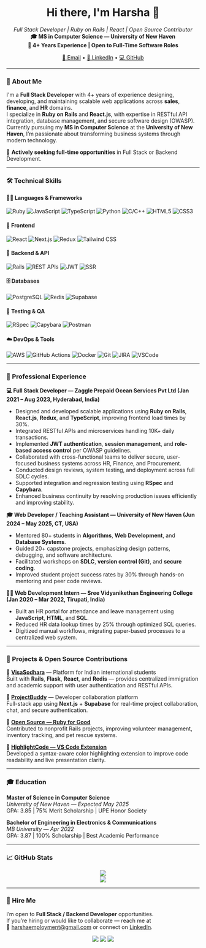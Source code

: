 <h1 align="center">Hi there, I'm Harsha 👋</h1>

<p align="center">
  <em>Full Stack Developer | Ruby on Rails | React | Open Source Contributor</em><br />
  <strong>🎓 MS in Computer Science — University of New Haven</strong><br />
  <strong>💼 4+ Years Experience | Open to Full-Time Software Roles</strong>
</p>

<p align="center">
  <a href="mailto:harshaemployment@gmail.com">📧 Email</a> •
  <a href="https://www.linkedin.com/in/harsha-b-83bab319b/">🔗 LinkedIn</a> •
  <a href="https://github.com/Naraveni">💻 GitHub</a>
</p>

---

### 🚀 About Me

I'm a **Full Stack Developer** with 4+ years of experience designing, developing, and maintaining scalable web applications across **sales**, **finance**, and **HR** domains.  
I specialize in **Ruby on Rails** and **React.js**, with expertise in RESTful API integration, database management, and secure software design (OWASP).  
Currently pursuing my **MS in Computer Science** at the **University of New Haven**, I’m passionate about transforming business systems through modern technology.

💼 **Actively seeking full-time opportunities** in Full Stack or Backend Development.

---

### 🛠️ Technical Skills

#### 👨‍💻 Languages & Frameworks
![Ruby](https://img.shields.io/badge/Ruby-CC342D?style=for-the-badge&logo=ruby&logoColor=white)
![JavaScript](https://img.shields.io/badge/JavaScript-F7DF1E?style=for-the-badge&logo=javascript&logoColor=black)
![TypeScript](https://img.shields.io/badge/TypeScript-3178C6?style=for-the-badge&logo=typescript&logoColor=white)
![Python](https://img.shields.io/badge/Python-3776AB?style=for-the-badge&logo=python&logoColor=white)
![C/C++](https://img.shields.io/badge/C/C++-00599C?style=for-the-badge&logo=cplusplus&logoColor=white)
![HTML5](https://img.shields.io/badge/HTML5-E34F26?style=for-the-badge&logo=html5&logoColor=white)
![CSS3](https://img.shields.io/badge/CSS3-1572B6?style=for-the-badge&logo=css3&logoColor=white)

#### 🎨 Frontend
![React](https://img.shields.io/badge/React-61DAFB?style=for-the-badge&logo=react&logoColor=black)
![Next.js](https://img.shields.io/badge/Next.js-000000?style=for-the-badge&logo=nextdotjs&logoColor=white)
![Redux](https://img.shields.io/badge/Redux-764ABC?style=for-the-badge&logo=redux&logoColor=white)
![Tailwind CSS](https://img.shields.io/badge/Tailwind-38B2AC?style=for-the-badge&logo=tailwind-css&logoColor=white)

#### 🔧 Backend & API
![Rails](https://img.shields.io/badge/Rails-CC0000?style=for-the-badge&logo=rubyonrails&logoColor=white)
![REST APIs](https://img.shields.io/badge/REST-02569B?style=for-the-badge&logo=fastapi&logoColor=white)
![JWT](https://img.shields.io/badge/JWT-000000?style=for-the-badge&logo=jsonwebtokens&logoColor=white)
![SSR](https://img.shields.io/badge/SSR-666666?style=for-the-badge)

#### 🗄️ Databases
![PostgreSQL](https://img.shields.io/badge/PostgreSQL-336791?style=for-the-badge&logo=postgresql&logoColor=white)
![Redis](https://img.shields.io/badge/Redis-DC382D?style=for-the-badge&logo=redis&logoColor=white)
![Supabase](https://img.shields.io/badge/Supabase-3ECF8E?style=for-the-badge&logo=supabase&logoColor=white)

#### 🧪 Testing & QA
![RSpec](https://img.shields.io/badge/RSpec-B31515?style=for-the-badge&logo=rubyonrails&logoColor=white)
![Capybara](https://img.shields.io/badge/Capybara-888888?style=for-the-badge)
![Postman](https://img.shields.io/badge/Postman-FF6C37?style=for-the-badge&logo=postman&logoColor=white)

#### ☁️ DevOps & Tools
![AWS](https://img.shields.io/badge/AWS-232F3E?style=for-the-badge&logo=amazonaws&logoColor=white)
![GitHub Actions](https://img.shields.io/badge/GitHub_Actions-2088FF?style=for-the-badge&logo=githubactions&logoColor=white)
![Docker](https://img.shields.io/badge/Docker-2496ED?style=for-the-badge&logo=docker&logoColor=white)
![Git](https://img.shields.io/badge/Git-F05032?style=for-the-badge&logo=git&logoColor=white)
![JIRA](https://img.shields.io/badge/JIRA-0052CC?style=for-the-badge&logo=jira&logoColor=white)
![VSCode](https://img.shields.io/badge/VS_Code-007ACC?style=for-the-badge&logo=visual-studio-code&logoColor=white)

---

### 💼 Professional Experience

**💻 Full Stack Developer — Zaggle Prepaid Ocean Services Pvt Ltd (Jan 2021 – Aug 2023, Hyderabad, India)**  
- Designed and developed scalable applications using **Ruby on Rails**, **React.js**, **Redux**, and **TypeScript**, improving frontend load times by 30%.  
- Integrated RESTful APIs and microservices handling 10K+ daily transactions.  
- Implemented **JWT authentication**, **session management**, and **role-based access control** per OWASP guidelines.  
- Collaborated with cross-functional teams to deliver secure, user-focused business systems across HR, Finance, and Procurement.  
- Conducted design reviews, system testing, and deployment across full SDLC cycles.  
- Supported integration and regression testing using **RSpec** and **Capybara**.  
- Enhanced business continuity by resolving production issues efficiently and improving stability.  

**🎓 Web Developer / Teaching Assistant — University of New Haven (Jun 2024 – May 2025, CT, USA)**  
- Mentored 80+ students in **Algorithms**, **Web Development**, and **Database Systems**.  
- Guided 20+ capstone projects, emphasizing design patterns, debugging, and software architecture.  
- Facilitated workshops on **SDLC**, **version control (Git)**, and **secure coding**.  
- Improved student project success rates by 30% through hands-on mentoring and peer code reviews.  

**🧑‍💻 Web Development Intern — Sree Vidyanikethan Engineering College (Jan 2020 – Mar 2022, Tirupati, India)**  
- Built an HR portal for attendance and leave management using **JavaScript**, **HTML**, and **SQL**.  
- Reduced HR data lookup times by 25% through optimized SQL queries.  
- Digitized manual workflows, migrating paper-based processes to a centralized web system.  

---

### 🌟 Projects & Open Source Contributions

**🧳 [VisaSodhara](https://github.com/Naraveni/IntStudents-Backend)** — Platform for Indian international students  
Built with **Rails**, **Flask**, **React**, and **Redis** — provides centralized immigration and academic support with user authentication and RESTful APIs.

**🤝 [ProjectBuddy](https://github.com/Naraveni/project-buddy)** — Developer collaboration platform  
Full-stack app using **Next.js** + **Supabase** for real-time project collaboration, chat, and secure authentication.

**💎 [Open Source — Ruby for Good](https://rubyforgood.org/)**  
Contributed to nonprofit Rails projects, improving volunteer management, inventory tracking, and pet rescue systems.

**🧩 [HighlightCode — VS Code Extension](https://marketplace.visualstudio.com/items?itemName=Harshabana.highlight-code)**  
Developed a syntax-aware color highlighting extension to improve code readability and live presentation clarity.

---

### 🎓 Education

**Master of Science in Computer Science**  
_University of New Haven — Expected May 2025_  
GPA: 3.85 | 75% Merit Scholarship | UPE Honor Society  

**Bachelor of Engineering in Electronics & Communications**  
_MB University — Apr 2022_  
GPA: 3.87 | 100% Scholarship | Best Academic Performance  

---

### 📈 GitHub Stats

<p align="center">
  <img src="https://github-readme-stats.vercel.app/api?username=Naraveni&show_icons=true&theme=radical" />
  <br />
  <img src="https://github-readme-stats.vercel.app/api/top-langs/?username=Naraveni&layout=compact&theme=radical" />
</p>

---

### 📨 Hire Me

I’m open to **Full Stack / Backend Developer** opportunities.  
If you’re hiring or would like to collaborate — reach me at  
📧 [harshaemployment@gmail.com](mailto:harshaemployment@gmail.com) or connect on [LinkedIn](https://www.linkedin.com/in/harsha-b-83bab319b/).

<p align="center">
  <img src="https://img.shields.io/badge/Available%20for-Hire-success?style=for-the-badge&logo=github" />
  <img src="https://img.shields.io/badge/Built%20With-Ruby_on_Rails-red?style=for-the-badge&logo=rubyonrails" />
  <img src="https://img.shields.io/badge/Powered%20By-React-blue?style=for-the-badge&logo=react" />
</p>

